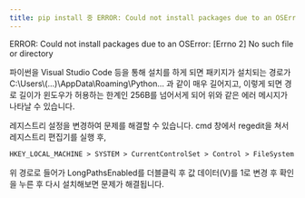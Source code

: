 ```yaml
---
title: pip install 중 ERROR: Could not install packages due to an OSError: [Errno 2] No such file or directory
---
```


ERROR: Could not install packages due to an OSError: [Errno 2] No such file or directory

파이썬을 Visual Studio Code 등을 통해 설치를 하게 되면 패키지가 설치되는 경로가 C:\Users\\(...)\AppData\Roaming\Python\... 과 같이 매우 길어지고, 이렇게 되면 경로 길이가 윈도우가 허용하는 한계인 256B를 넘어서게 되어 위와 같은 에러 메시지가 나타날 수 있습니다.

레지스트리 설정을 변경하여 문제를 해결할 수 있습니다. cmd 창에서 regedit을 쳐서 레지스트리 편집기를 실행 후, 

```html
HKEY_LOCAL_MACHINE > SYSTEM > CurrentControlSet > Control > FileSystem
```

위 경로로 들어가 LongPathsEnabled를 더블클릭 후 값 데이터(V)를 1로 변경 후 확인을 누른 후 다시 설치해보면 문제가 해결됩니다.

